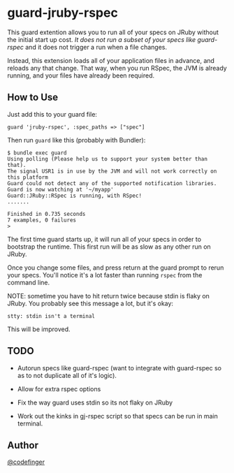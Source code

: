 # guard-jruby-rspec

This guard extention allows you to run all of your specs on JRuby without the initial start up cost.  *It does not run a subset of your specs like guard-rspec* and it does not trigger a run when a file changes.

Instead, this extension loads all of your application files in advance, and reloads any that change.  That way, when you run RSpec, the JVM is already running, and your files have already been required.

## How to Use

Just add this to your guard file:

    guard 'jruby-rspec', :spec_paths => ["spec"]

Then run `guard` like this (probably with Bundler):

    $ bundle exec guard
    Using polling (Please help us to support your system better than that).
    The signal USR1 is in use by the JVM and will not work correctly on this platform
    Guard could not detect any of the supported notification libraries.
    Guard is now watching at '~/myapp'
    Guard::JRuby::RSpec is running, with RSpec!
    .......

    Finished in 0.735 seconds
    7 examples, 0 failures
    >

The first time guard starts up, it will run all of your specs in order to bootstrap the runtime.  This first run will be as slow as any other run on JRuby. 

Once you change some files, and press return at the guard prompt to rerun your specs. You'll notice it's a lot faster than running `rspec` from the command line. 

NOTE: sometime you have to hit return twice because stdin is flaky on JRuby. You probably see this message a lot, but it's okay:

    stty: stdin isn't a terminal

This will be improved.

## TODO

+  Autorun specs like guard-rspec (want to integrate with guard-rspec so as to not duplicate all of it's logic).

+  Allow for extra rspec options

+  Fix the way guard uses stdin so its not flaky on JRuby

+  Work out the kinks in gj-rspec script so that specs can be run in main terminal.

## Author

[@codefinger](http://twitter.com/#!/codefinger)